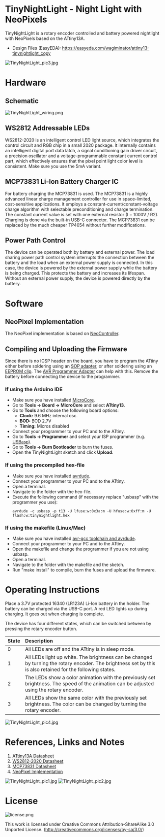 # TinyNightLight - Night Light with NeoPixels
TinyNightLight is a rotary encoder controlled and battery powered nightlight with NeoPixels based on the ATtiny13A.

- Design Files (EasyEDA): https://easyeda.com/wagiminator/attiny13-tinynightlight_copy

![TinyNightLight_pic3.jpg](https://raw.githubusercontent.com/wagiminator/ATtiny13-TinyNightLight/main/documentation/TinyNightLight_pic3.jpg)

# Hardware
## Schematic
![TinyNightLight_wiring.png](https://raw.githubusercontent.com/wagiminator/ATtiny13-TinyNightLight/main/documentation/TinyNightLight_wiring.png)

## WS2812 Addressable LEDs
WS2812-2020 is an intelligent control LED light source, which integrates the control circuit and RGB chip in a small 2020 package. It internally contains an intelligent digital port data latch, a signal conditioning gain driver circuit, a precision oscillator and a voltage-programmable constant current control part, which effectively ensures that the pixel point light color level is consistent. Make sure you use the 5mA variant.

## MCP73831 Li-Ion Battery Charger IC
For battery charging the MCP73831 is used. The MCP73831 is a highly advanced linear charge management controller for use in space-limited, cost-sensitive applications. It employs a constant-current/constant-voltage charge algorithm with selectable preconditioning and charge termination. The constant current value is set with one external resistor (I = 1000V / R2). Charging is done via the built-in USB-C connector. The MCP73831 can be replaced by the much cheaper TP4054 without further modifications.

## Power Path Control
The device can be operated both by battery and external power. The load sharing power path control system interrupts the connection between the battery and the load when an external power supply is connected. In this case, the device is powered by the external power supply while the battery is being charged. This protects the battery and increases its lifespan. Without an external power supply, the device is powered directly by the battery.

# Software
## NeoPixel Implementation
The NeoPixel implementation is based on [NeoController](https://github.com/wagiminator/ATtiny13-NeoController).

## Compiling and Uploading the Firmware
Since there is no ICSP header on the board, you have to program the ATtiny either before soldering using an [SOP adapter](https://aliexpress.com/wholesale?SearchText=sop-8+150mil+adapter), or after soldering using an [EEPROM clip](https://aliexpress.com/wholesale?SearchText=sop8+eeprom+programming+clip). The [AVR Programmer Adapter](https://github.com/wagiminator/AVR-Programmer/tree/master/AVR_Programmer_Adapter) can help with this. Remove the battery before connecting the device to the programmer.

### If using the Arduino IDE
- Make sure you have installed [MicroCore](https://github.com/MCUdude/MicroCore).
- Go to **Tools -> Board -> MicroCore** and select **ATtiny13**.
- Go to **Tools** and choose the following board options:
  - **Clock:**  9.6 MHz internal osc.
  - **BOD:**    BOD 2.7V
  - **Timing:** Micros disabled
- Connect your programmer to your PC and to the ATtiny.
- Go to **Tools -> Programmer** and select your ISP programmer (e.g. [USBasp](https://aliexpress.com/wholesale?SearchText=usbasp)).
- Go to **Tools -> Burn Bootloader** to burn the fuses.
- Open the TinyNightLight sketch and click **Upload**.

### If using the precompiled hex-file
- Make sure you have installed [avrdude](https://learn.adafruit.com/usbtinyisp/avrdude).
- Connect your programmer to your PC and to the ATtiny.
- Open a terminal.
- Navigate to the folder with the hex-file.
- Execute the following command (if necessary replace "usbasp" with the programmer you use):
  ```
  avrdude -c usbasp -p t13 -U lfuse:w:0x3a:m -U hfuse:w:0xff:m -U flash:w:tinynightlight.hex
  ```

### If using the makefile (Linux/Mac)
- Make sure you have installed [avr-gcc toolchain and avrdude](http://maxembedded.com/2015/06/setting-up-avr-gcc-toolchain-on-linux-and-mac-os-x/).
- Connect your programmer to your PC and to the ATtiny.
- Open the makefile and change the programmer if you are not using usbasp.
- Open a terminal.
- Navigate to the folder with the makefile and the sketch.
- Run "make install" to compile, burn the fuses and upload the firmware.

# Operating Instructions
Place a 3.7V protected 16340 (LR123A) Li-Ion battery in the holder. The battery can be charged via the USB-C port. A red LED lights up during charging. It goes out when charging is complete.

The device has four different states, which can be switched between by pressing the rotary encoder button.

|State|Description|
|:-|:-|
|0|All LEDs are off and the ATtiny is in sleep mode.|
|1|All LEDs light up white. The brightness can be changed by turning the rotary encoder. The brightness set by this is also retained for the following states.|
|2|The LEDs show a color animation with the previously set brightness. The speed of the animation can be adjusted using the rotary encoder.|
|3|All LEDs show the same color with the previously set brightness. The color can be changed by turning the rotary encoder.|

![TinyNightLight_pic4.jpg](https://raw.githubusercontent.com/wagiminator/ATtiny13-TinyNightLight/main/documentation/TinyNightLight_pic4.jpg)

# References, Links and Notes
1. [ATtiny13A Datasheet](http://ww1.microchip.com/downloads/en/DeviceDoc/doc8126.pdf)
2. [WS2812-2020 Datasheet](https://www.led-stuebchen.de/download/WS2812-2020_V1.1_EN.pdf)
3. [MCP73831 Datasheet](https://datasheet.lcsc.com/lcsc/1809191822_Microchip-Tech-MCP73831T-2ATI-OT_C14879.pdf)
4. [NeoPixel Implementation](https://github.com/wagiminator/ATtiny13-NeoController)

![TinyNightLight_pic1.jpg](https://raw.githubusercontent.com/wagiminator/ATtiny13-TinyNightLight/main/documentation/TinyNightLight_pic1.jpg)
![TinyNightLight_pic2.jpg](https://raw.githubusercontent.com/wagiminator/ATtiny13-TinyNightLight/main/documentation/TinyNightLight_pic2.jpg)

# License
![license.png](https://i.creativecommons.org/l/by-sa/3.0/88x31.png)

This work is licensed under Creative Commons Attribution-ShareAlike 3.0 Unported License. 
(http://creativecommons.org/licenses/by-sa/3.0/)

